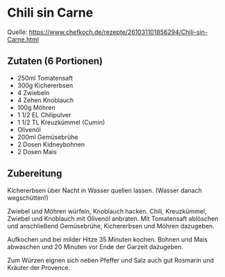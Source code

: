 # Chili sin Carne

Quelle: https://www.chefkoch.de/rezepte/261031101856294/Chili-sin-Carne.html

## Zutaten (6 Portionen)

* 250ml Tomatensaft
* 300g Kichererbsen
* 4 Zwiebeln
* 4 Zehen Knoblauch
* 100g Möhren
* 1 1/2 EL Chilipulver
* 1 1/2 TL Kreuzkümmel (Cumin)
* Olivenöl
* 200ml Gemüsebrühe
* 2 Dosen Kidneybohnen
* 2 Dosen Mais

## Zubereitung

Kichererbsen über Nacht in Wasser quellen lassen. (Wasser danach wegschütten!)

Zwiebel und Möhren würfeln, Knoblauch hacken.
Chili, Kreuzkümmel, Zwiebel und Knoblauch mit Olivenöl anbraten.
Mit Tomatensaft ablöschen und anschließend Gemüsebrühe, Kichererbsen und 
Möhren dazugeben. 

Aufkochen und bei milder Hitze 35 Minuten kochen.
Bohnen und Mais abwaschen und 20 Minuten vor Ende der Garzeit dazugeben.

Zum Würzen eignen sich neben Pfeffer und Salz auch gut Rosmarin und Kräuter 
der Provence.
